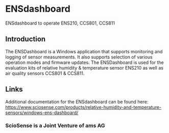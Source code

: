 # ENSdashboard
ENSdashboard to operate ENS210, CCS801, CCS811

## Introduction
The ENSDashboard is a Windows application that supports monitoring and logging of sensor measurements. It also supports selection of various operation modes and firmware updates. The ENSDashboard is used for the evaluation kits of relative humidity & temperature sensor ENS210 as well as air quality sensors CCS801 & CCS811. 

## Links
Additional documentation for the ENSdashboard can be found here:
https://www.sciosense.com/products/relative-humidity-and-temperature-sensors/windows-ens-dashboard/

### ScioSense is a Joint Venture of ams AG

